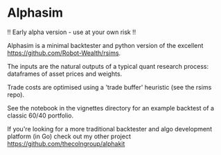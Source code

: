 # Alphasim

!! Early alpha version - use at your own risk !!

Alphasim is a minimal backtester and python version of the excellent <https://github.com/Robot-Wealth/rsims>.

The inputs are the natural outputs of a typical quant research process: dataframes of asset prices and weights.

Trade costs are optimised using a 'trade buffer' heuristic (see the rsims repo).

See the notebook in the vignettes directory for an example backtest of a classic 60/40 portfolio.

If you're looking for a more traditional backtester and algo development platform (in Go) check out my other project <https://github.com/thecolngroup/alphakit>
